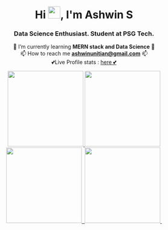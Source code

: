 <h1 align="center">Hi <img src="Hi.gif" width="32px" height="32px">, I'm Ashwin S</h1>
<h3 align="center">Data Science Enthusiast. Student at PSG Tech.</h3>
<div align="center">
  
🌱 I’m currently learning **MERN stack and Data Science** 🌱
<br>
📫 How to reach me **ashwinunitian@gmail.com** 📫
<br>
💕Live Profile stats : <a href="https://profile-summary-for-github.com/user/001ashwin">here  💕
  
</div>

<p>
<div align="center">
    <img src= "https://github-readme-stats.vercel.app/api/top-langs/?username=001ashwin&layout=compact&hide=html&hide_border=true" height=200>
    <img src= "https://github-profile-summary-cards.vercel.app/api/cards/repos-per-language?username=001ashwin&theme=vue" alt="" height=200>
    <img src= "https://github-profile-summary-cards.vercel.app/api/cards/most-commit-language?username=001ashwin&theme=vue" alt="" height=200>
    <img stc="https://github-profile-summary-cards.vercel.app/api/cards/stats?username=001ashwin&theme=vue" alt="" height=200>
    <img src="https://github-profile-summary-cards.vercel.app/api/cards/productive-time?username=001ashwin&theme=vue" alt="" height=200>
    <img src="https://github-profile-summary-cards.vercel.app/api/cards/profile-details?username=001ashwin&theme=vue" alt="">
</div>
</p>
